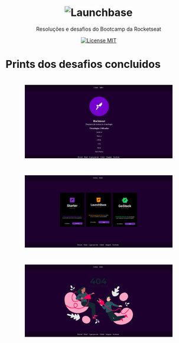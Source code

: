 <h1 align="center">
    <img alt="Launchbase" src="https://storage.googleapis.com/golden-wind/bootcamp-launchbase/logo.png" width="400px" />
</h1>

<p align="center">Resoluções e desafios do Bootcamp da Rocketseat</p>

<p align="center">
  <a href="https://opensource.org/licenses/MIT">
    <img src="https://img.shields.io/badge/License-MIT-blue.svg" alt="License MIT">
  </a>
</p>

# Prints dos desafios concluidos

<h1 align="center">
    <img alt="Launchbase" src="./screenshots/sobre.png" width="400px" />
</h1>

<h1 align="center">
    <img alt="Launchbase" src="./screenshots/cursos.png" width="400px" />
</h1>

<h1 align="center">
    <img alt="Launchbase" src="./screenshots/erro.png" width="400px" />
</h1>

